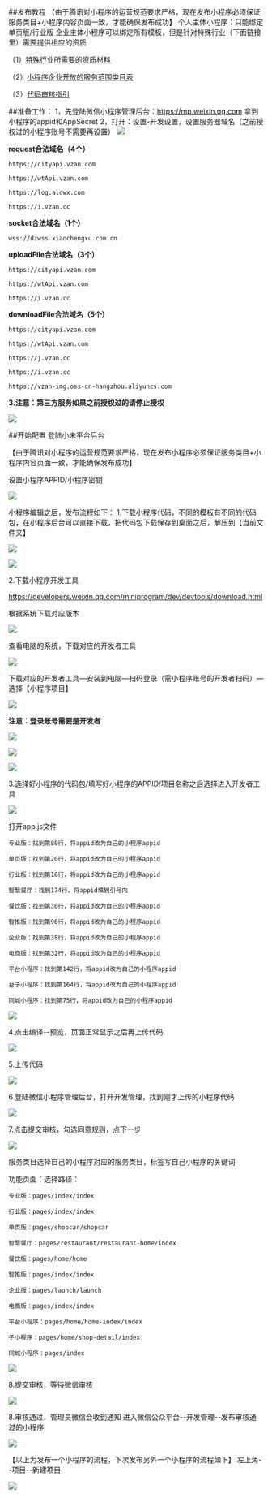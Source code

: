 ﻿
##发布教程
【由于腾讯对小程序的运营规范要求严格，现在发布小程序必须保证服务类目+小程序内容页面一致，才能确保发布成功】
个人主体小程序：只能绑定单页版/行业版
企业主体小程序可以绑定所有模板，但是针对特殊行业（下面链接里）需要提供相应的资质

（1）<a href="https://developers.weixin.qq.com/miniprogram/product/material.html" target="_blank">特殊行业所需要的资质材料</a>

（2）<a href="https://developers.weixin.qq.com/miniprogram/product/material.html" target="_blank">小程序企业开放的服务范围类目表</a> 

（3）<a href="https://developers.weixin.qq.com/miniprogram/product/material.html" target="_blank">代码审核指引</a>


##准备工作：
1，先登陆微信小程序管理后台：<a href="https://mp.weixin.qq.com" target="_blank">https://mp.weixin.qq.com</a> 拿到小程序的appid和AppSecret
2，打开：设置-开发设置，设置服务器域名（之前授权过的小程序账号不需要再设置）
![](/img/发布-1.png)

**request合法域名（4个）**

 `https://cityapi.vzan.com`

`https://wtApi.vzan.com`

`https://log.aldwx.com`

`https://i.vzan.cc`

**socket合法域名（1个）**

`wss://dzwss.xiaochengxu.com.cn`


**uploadFile合法域名（3个）**
 
`https://cityapi.vzan.com`

`https://wtApi.vzan.com`

`https://i.vzan.cc`


**downloadFile合法域名（5个）**

`https://cityapi.vzan.com`

`https://wtApi.vzan.com`

`https://j.vzan.cc`

`https://i.vzan.cc`

`https://vzan-img.oss-cn-hangzhou.aliyuncs.com`

**3.注意：第三方服务如果之前授权过的请停止授权**

![](/img/发布-2.png)

##开始配置
登陆小未平台后台

【由于腾讯对小程序的运营规范要求严格，现在发布小程序必须保证服务类目+小程序内容页面一致，才能确保发布成功】

设置小程序APPID/小程序密钥

![](/img/发布-3.png)

小程序编辑之后，发布流程如下：
1.下载小程序代码，不同的模板有不同的代码包，在小程序后台可以直接下载，把代码包下载保存到桌面之后，解压到【当前文件夹】

![](/img/发布-4.png)

![](/img/发布-5.png)

2.下载小程序开发工具

<a href="https://developers.weixin.qq.com/miniprogram/dev/devtools/download.html" target="_blank">https://developers.weixin.qq.com/miniprogram/dev/devtools/download.html</a>

根据系统下载对应版本

![](/img/发布-6.png)

查看电脑的系统，下载对应的开发者工具

![](/img/发布-7.png)

下载对应的开发者工具—安装到电脑—扫码登录（需小程序账号的开发者扫码）—选择【小程序项目】

![](/img/发布-8.png)


**注意：登录账号需要是开发者**

![](/img/发布-9-1.png)

![](/img/发布-9.png)

![](/img/发布-10.png)



3.选择好小程序的代码包/填写好小程序的APPID/项目名称之后选择进入开发者工具

![](/img/发布-11.png)

打开app.js文件

`专业版：找到第80行，将appid改为自己的小程序appid`

`单页版：找到第20行，将appid改为自己的小程序appid`

`行业版：找到第16行，将appid改为自己的小程序appid`

`智慧餐厅：找到174行，将appid填到引号内`

`餐饮版：找到第30行，将appid改为自己的小程序appid`

`智推版：找到第96行，将appid改为自己的小程序appid`

`企业版：找到第38行，将appid改为自己的小程序appid`

`电商版：找到第32行，将appid改为自己的小程序appid`

`平台小程序：找到第142行，将appid改为自己的小程序appid`

`台子小程序：找到第164行，将appid改为自己的小程序appid`

`同城小程序：找到第75行，将appid改为自己的小程序appid`


![](/img/发布-12.png)

4.点击编译--预览，页面正常显示之后再上传代码

![](/img/发布-13.png)

5.上传代码

![](/img/发布-上传.png)

6.登陆微信小程序管理后台，打开开发管理，找到刚才上传的小程序代码

![](/img/发布-14.png)

7.点击提交审核，勾选同意规则，点下一步

![](/img/发布-15.png)

服务类目选择自己的小程序对应的服务类目，标签写自己小程序的关键词

功能页面：选择路径：

`专业版：pages/index/index`

`行业版：pages/index/index`

`单页版：pages/shopcar/shopcar`

`智慧餐厅：pages/restaurant/restaurant-home/index`

`餐饮版：pages/home/home`

`智推版：pages/index/index`

`企业版：pages/launch/launch`

`电商版：pages/index/index`

`平台小程序：pages/home/home-index/index`

`子小程序：pages/home/shop-detail/index`

`同城小程序：pages/index`

![](/img/发布-16.png)


8.提交审核，等待微信审核

![](/img/发布-17.png)

8.审核通过，管理员微信会收到通知
进入微信公众平台--开发管理--发布审核通过的小程序

![](/img/发布-18.png)

【以上为发布一个小程序的流程，下次发布另外一个小程序的流程如下】
左上角--项目--新建项目

![](/img/发布-19.png)